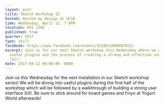 ```yaml
---
layout: post
title: Sketch Workshop II
hosted: Hosted by Design at UCSD
time: Wednesday, April 12, 7-9PM
location: HSS 1346
published: true
quarter: SP17
type: skill
facebook: https://www.facebook.com/events/1518511804887823/
excerpt: Join us for our next Sketch workshop this Wednesday where we will be exploring
  useful plugins and the process of creating a strong and effective user interface
  (UI)!
date: 2017-04-12 00:00:00 -0800
---
```

Join us this Wednesday for the next installation in our Sketch workshop series!  We will be diving into useful plugins during the first half of the workshop which will be followed by a walkthrough of building a strong user interface (UI).  Be sure to stick around for board games and froyo at Yogurt World afterwards!
